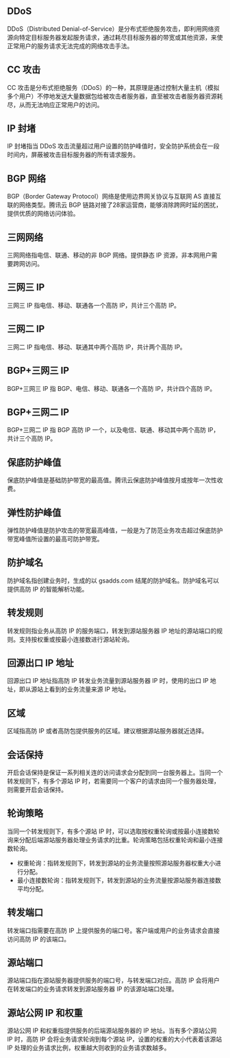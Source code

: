 ## DDoS
DDoS（Distributed Denial-of-Service）是分布式拒绝服务攻击，即利用网络资源向特定目标服务器发起服务请求，通过耗尽目标服务器的带宽或其他资源，来使正常用户的服务请求无法完成的网络攻击手法。

## CC 攻击
CC 攻击是分布式拒绝服务（DDoS）的一种，其原理是通过控制大量主机（模拟多个用户）不停地发送大量数据包给被攻击者服务器，直至被攻击者服务器资源耗尽，从而无法响应正常用户的访问。

## IP 封堵
IP 封堵指当 DDoS 攻击流量超过用户设置的防护峰值时，安全防护系统会在一段时间内，屏蔽被攻击目标服务器的所有请求服务。

## BGP 网络
BGP（Border Gateway Protocol）网络是使用边界网关协议与互联网 AS 直接互联的网络类型。腾讯云 BGP 链路对接了28家运营商，能够消除跨网时延的困扰，提供优质的网络访问体验。

## 三网网络
三网网络指电信、联通、移动的非 BGP 网络。提供静态 IP 资源，非本网用户需要跨网访问。

## 三网三 IP
三网三 IP 指电信、移动、联通各一个高防 IP，共计三个高防 IP。

## 三网二 IP
三网二 IP 指电信、移动、联通其中两个高防 IP，共计两个高防 IP。

## BGP+三网三 IP
BGP+三网三 IP 指 BGP、电信、移动、联通各一个高防 IP，共计四个高防 IP。

## BGP+三网二 IP
BGP+三网二 IP 指 BGP 高防 IP 一个，以及电信、联通、移动其中两个高防 IP，共计三个高防 IP。

## 保底防护峰值
保底防护峰值是基础防护带宽的最高值。腾讯云保底防护峰值按月或按年一次性收费。

## 弹性防护峰值
弹性防护峰值是防护攻击的带宽最高峰值，一般是为了防范业务攻击超过保底防护带宽峰值所设置的最高可防护带宽。

## 防护域名
防护域名指创建业务时，生成的以 gsadds.com 结尾的防护域名。防护域名可以提供高防 IP 的智能解析功能。

## 转发规则
转发规则指业务从高防 IP 的服务端口，转发到源站服务器 IP 地址的源站端口的规则。支持按权重或按最小连接数进行源站轮询。

## 回源出口 IP 地址
回源出口 IP 地址指高防 IP 转发业务流量到源站服务器 IP 时，使用的出口 IP 地址，即从源站上看到的业务流量来源 IP 地址。

## 区域
区域指高防 IP 或者高防包提供服务的区域。建议根据源站服务器就近选择。

## 会话保持
开启会话保持是保证一系列相关连的访问请求会分配到同一台服务器上。当同一个转发规则下，有多个源站 IP 时，若需要同一个客户的请求由同一个服务器处理，则需要开启会话保持。

## 轮询策略
当同一个转发规则下，有多个源站 IP 时，可以选取按权重轮询或按最小连接数轮询来分配后端源站服务器处理业务请求的比重。轮询策略包括权重轮询和最小连接数轮询。
 - 权重轮询：指转发规则下，转发到源站的业务流量按照源站服务器权重大小进行分配。
 - 最小连接数轮询：指转发规则下，转发到源站的业务流量按源站服务器连接数平均分配。

## 转发端口
转发端口指需要在高防 IP 上提供服务的端口号。客户端或用户的业务请求会直接访问高防 IP 的该端口。

## 源站端口
源站端口指在源站服务器提供服务的端口号，与转发端口对应。高防 IP 会将用户在转发端口的业务请求转发到源站服务器 IP 的该源站端口处理。

## 源站公网 IP 和权重
源站公网 IP 和权重指提供服务的后端源站服务器的 IP 地址。当有多个源站公网 IP 时，高防 IP 会将业务请求轮询到每个源站 IP，设置的权重的大小代表着该源站 IP 处理的业务请求比例，权重越大则收到的业务请求数越多。












































